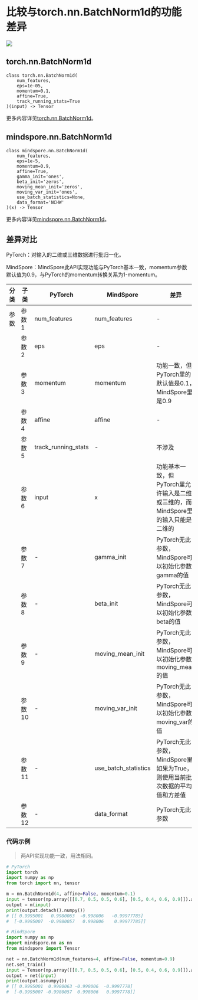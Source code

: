 # 比较与torch.nn.BatchNorm1d的功能差异

<a href="https://gitee.com/mindspore/docs/blob/r2.0.0-alpha/docs/mindspore/source_zh_cn/note/api_mapping/pytorch_diff/BatchNorm1d.md" target="_blank"><img src="https://mindspore-website.obs.cn-north-4.myhuaweicloud.com/website-images/master/resource/_static/logo_source.png"></a>

## torch.nn.BatchNorm1d

```text
class torch.nn.BatchNorm1d(
    num_features,
    eps=1e-05,
    momentum=0.1,
    affine=True,
    track_running_stats=True
)(input) -> Tensor
```

更多内容详见[torch.nn.BatchNorm1d](https://pytorch.org/docs/1.8.1/generated/torch.nn.BatchNorm1d.html)。

## mindspore.nn.BatchNorm1d

```text
class mindspore.nn.BatchNorm1d(
    num_features,
    eps=1e-5,
    momentum=0.9,
    affine=True,
    gamma_init='ones',
    beta_init='zeros',
    moving_mean_init='zeros',
    moving_var_init='ones',
    use_batch_statistics=None,
    data_format='NCHW'
)(x) -> Tensor
```

更多内容详见[mindspore.nn.BatchNorm1d](https://mindspore.cn/docs/zh-CN/r2.0.0-alpha/api_python/nn/mindspore.nn.BatchNorm1d.html)。

## 差异对比

PyTorch：对输入的二维或三维数据进行批归一化。

MindSpore：MindSpore此API实现功能与PyTorch基本一致，momentum参数默认值为0.9，与PyTorch的momentum转换关系为1-momentum。

| 分类 | 子类   | PyTorch             | MindSpore            | 差异                                                         |
| ---- | ------ | ------------------- | -------------------- | ------------------------------------------------------------ |
| 参数 | 参数1  | num_features        | num_features         | -                                                            |
|      | 参数2  | eps                 | eps                  | -                                                            |
|      | 参数3  | momentum            | momentum             | 功能一致，但PyTorch里的默认值是0.1，MindSpore里是0.9         |
|      | 参数4  | affine              | affine               | -                                                            |
|      | 参数5  | track_running_stats              | -               | 不涉及                                |
|      | 参数6  | input               | x                    | 功能基本一致，但PyTorch里允许输入是二维或三维的，而MindSpore里的输入只能是二维的 |
|      | 参数7  | -                   | gamma_init           |    PyTorch无此参数，MindSpore可以初始化参数gamma的值    |
|      | 参数8  | -                   | beta_init            |    PyTorch无此参数，MindSpore可以初始化参数beta的值     |
|      | 参数9  | -                   | moving_mean_init     |    PyTorch无此参数，MindSpore可以初始化参数moving_mean的值    |
|      | 参数10  | -                   | moving_var_init      |    PyTorch无此参数，MindSpore可以初始化参数moving_var的值     |
|      | 参数11 | -                   | use_batch_statistics |    PyTorch无此参数，MindSpore里如果为True，则使用当前批次数据的平均值和方差值      |
|      | 参数12  | -                   | data_format      |    PyTorch无此参数    |

### 代码示例

> 两API实现功能一致，用法相同。

```python
# PyTorch
import torch
import numpy as np
from torch import nn, tensor

m = nn.BatchNorm1d(4, affine=False, momentum=0.1)
input = tensor(np.array([[0.7, 0.5, 0.5, 0.6], [0.5, 0.4, 0.6, 0.9]]).astype(np.float32))
output = m(input)
print(output.detach().numpy())
# [[ 0.9995001   0.9980063  -0.998006   -0.99977785]
#  [-0.9995007  -0.9980057   0.998006    0.99977785]]

# MindSpore
import numpy as np
import mindspore.nn as nn
from mindspore import Tensor

net = nn.BatchNorm1d(num_features=4, affine=False, momentum=0.9)
net.set_train()
input = Tensor(np.array([[0.7, 0.5, 0.5, 0.6], [0.5, 0.4, 0.6, 0.9]]).astype(np.float32))
output = net(input)
print(output.asnumpy())
# [[ 0.9995001  0.9980063 -0.998006  -0.9997778]
#  [-0.9995007 -0.9980057  0.998006   0.9997778]]
```
